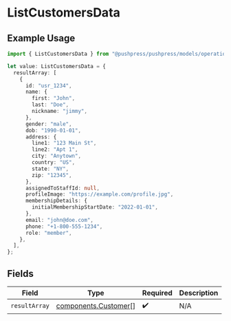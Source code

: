 # ListCustomersData

## Example Usage

```typescript
import { ListCustomersData } from "@pushpress/pushpress/models/operations";

let value: ListCustomersData = {
  resultArray: [
    {
      id: "usr_1234",
      name: {
        first: "John",
        last: "Doe",
        nickname: "jimmy",
      },
      gender: "male",
      dob: "1990-01-01",
      address: {
        line1: "123 Main St",
        line2: "Apt 1",
        city: "Anytown",
        country: "US",
        state: "NY",
        zip: "12345",
      },
      assignedToStaffId: null,
      profileImage: "https://example.com/profile.jpg",
      membershipDetails: {
        initialMembershipStartDate: "2022-01-01",
      },
      email: "john@doe.com",
      phone: "+1-800-555-1234",
      role: "member",
    },
  ],
};
```

## Fields

| Field                                                        | Type                                                         | Required                                                     | Description                                                  |
| ------------------------------------------------------------ | ------------------------------------------------------------ | ------------------------------------------------------------ | ------------------------------------------------------------ |
| `resultArray`                                                | [components.Customer](../../models/components/customer.md)[] | :heavy_check_mark:                                           | N/A                                                          |
